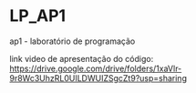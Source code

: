 # LP_AP1
ap1 - laboratório de programação

link video de apresentação do código: 
https://drive.google.com/drive/folders/1xaVlr-9r8Wc3UhzRL0UILDWUIZSgcZt9?usp=sharing
